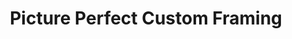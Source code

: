 ---
title: "Picture Perfect Custom Framing"
url: /lexington/picture-perfect-custom-framing/
shop: shop
---
